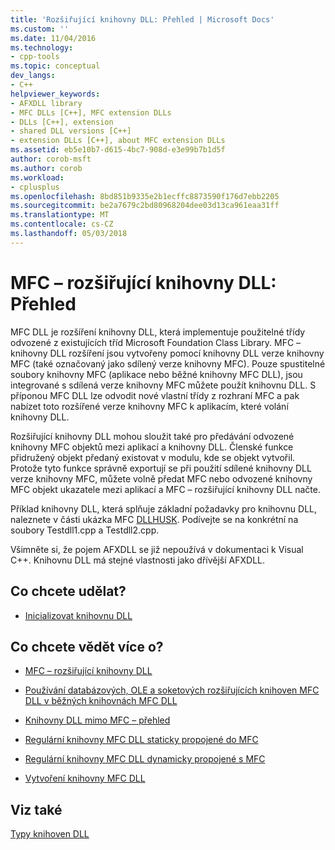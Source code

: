 ```yaml
---
title: 'Rozšiřující knihovny DLL: Přehled | Microsoft Docs'
ms.custom: ''
ms.date: 11/04/2016
ms.technology:
- cpp-tools
ms.topic: conceptual
dev_langs:
- C++
helpviewer_keywords:
- AFXDLL library
- MFC DLLs [C++], MFC extension DLLs
- DLLs [C++], extension
- shared DLL versions [C++]
- extension DLLs [C++], about MFC extension DLLs
ms.assetid: eb5e10b7-d615-4bc7-908d-e3e99b7b1d5f
author: corob-msft
ms.author: corob
ms.workload:
- cplusplus
ms.openlocfilehash: 8bd851b9335e2b1ecffc8873590f176d7ebb2205
ms.sourcegitcommit: be2a7679c2bd80968204dee03d13ca961eaa31ff
ms.translationtype: MT
ms.contentlocale: cs-CZ
ms.lasthandoff: 05/03/2018
---
```

# <a name="mfc-extension-dlls-overview"></a>MFC – rozšiřující knihovny DLL: Přehled
MFC DLL je rozšíření knihovny DLL, která implementuje použitelné třídy odvozené z existujících tříd Microsoft Foundation Class Library. MFC – knihovny DLL rozšíření jsou vytvořeny pomocí knihovny DLL verze knihovny MFC (také označovaný jako sdílený verze knihovny MFC). Pouze spustitelné soubory knihovny MFC (aplikace nebo běžné knihovny MFC DLL), jsou integrované s sdílená verze knihovny MFC můžete použít knihovnu DLL. S příponou MFC DLL lze odvodit nové vlastní třídy z rozhraní MFC a pak nabízet toto rozšířené verze knihovny MFC k aplikacím, které volání knihovny DLL.  
  
 Rozšiřující knihovny DLL mohou sloužit také pro předávání odvozené knihovny MFC objektů mezi aplikací a knihovny DLL. Členské funkce přidružený objekt předaný existovat v modulu, kde se objekt vytvořil. Protože tyto funkce správně exportují se při použití sdílené knihovny DLL verze knihovny MFC, můžete volně předat MFC nebo odvozené knihovny MFC objekt ukazatele mezi aplikací a MFC – rozšiřující knihovny DLL načte.  
  
 Příklad knihovny DLL, která splňuje základní požadavky pro knihovnu DLL, naleznete v části ukázka MFC [DLLHUSK](https://github.com/Microsoft/VCSamples/tree/master/VC2010Samples/MFC/advanced/dllhusk). Podívejte se na konkrétní na soubory Testdll1.cpp a Testdll2.cpp.  
  
 Všimněte si, že pojem AFXDLL se již nepoužívá v dokumentaci k Visual C++. Knihovnu DLL má stejné vlastnosti jako dřívější AFXDLL.  
  
## <a name="what-do-you-want-to-do"></a>Co chcete udělat?  
  
-   [Inicializovat knihovnu DLL](../build/run-time-library-behavior.md#initializing-extension-dlls)  
  
## <a name="what-do-you-want-to-know-more-about"></a>Co chcete vědět více o?  
  
-   [MFC – rozšiřující knihovny DLL](../build/extension-dlls.md)  
  
-   [Používání databázových, OLE a soketových rozšiřujících knihoven MFC DLL v běžných knihovnách MFC DLL](../build/using-database-ole-and-sockets-extension-dlls-in-regular-dlls.md)  
  
-   [Knihovny DLL mimo MFC – přehled](../build/non-mfc-dlls-overview.md)  
  
-   [Regulární knihovny MFC DLL staticky propojené do MFC](../build/regular-dlls-statically-linked-to-mfc.md)  
  
-   [Regulární knihovny MFC DLL dynamicky propojené s MFC](../build/regular-dlls-dynamically-linked-to-mfc.md)  
  
-   [Vytvoření knihovny MFC DLL](../mfc/reference/mfc-dll-wizard.md)  
  
## <a name="see-also"></a>Viz také  
 [Typy knihoven DLL](../build/kinds-of-dlls.md)